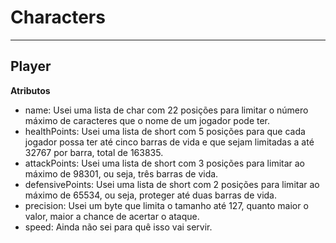 # Characters
***
## Player
**Atributos**
- name: Usei uma lista de char com 22 posições para limitar o número máximo de caracteres que o nome de um jogador pode ter.
- healthPoints: Usei uma lista de short com 5 posições para que cada jogador possa ter até cinco barras de vida e que sejam limitadas a até 32767 por barra, total de 163835.
- attackPoints: Usei uma lista de short com 3 posições para limitar ao máximo de 98301, ou seja, três barras de vida.
- defensivePoints: Usei uma lista de short com 2 posições para limitar ao máximo de 65534, ou seja, proteger até duas barras de vida.
- precision: Usei um byte que limita o tamanho até 127, quanto maior o valor, maior a chance de acertar o ataque.
- speed: Ainda não sei para quê isso vai servir.